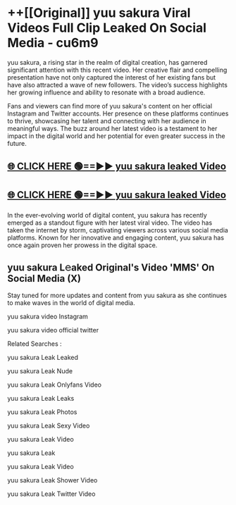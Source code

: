 # ++[[Original]] yuu sakura Viral Videos Full Clip Leaked On Social Media - cu6m9<br>

yuu sakura, a rising star in the realm of digital creation, has garnered significant attention with this recent video. Her creative flair and compelling presentation have not only captured the interest of her existing fans but have also attracted a wave of new followers. The video’s success highlights her growing influence and ability to resonate with a broad audience.

Fans and viewers can find more of yuu sakura's content on her official Instagram and Twitter accounts. Her presence on these platforms continues to thrive, showcasing her talent and connecting with her audience in meaningful ways. The buzz around her latest video is a testament to her impact in the digital world and her potential for even greater success in the future.


## [🌐 CLICK HERE 🟢==►► yuu sakura leaked Video ](https://onlyclips.site?title=yuu_sakura&ref=git)

## [🌐 CLICK HERE 🟢==►► yuu sakura leaked Video ](https://onlyclips.site?title=yuu_sakura&ref=git)


In the ever-evolving world of digital content, yuu sakura has recently emerged as a standout figure with her latest viral video. The video has taken the internet by storm, captivating viewers across various social media platforms. Known for her innovative and engaging content, yuu sakura has once again proven her prowess in the digital space.



## yuu sakura L𝚎aked Original's Video 'MMS' On Social Media (X)


Stay tuned for more updates and content from yuu sakura as she continues to make waves in the world of digital media.

yuu sakura video Instagram

yuu sakura video official twitter


Related Searches :

yuu sakura Leak Leaked

yuu sakura Leak Nude

yuu sakura Leak Onlyfans Video

yuu sakura Leak Leaks

yuu sakura Leak Photos

yuu sakura Leak Sexy Video

yuu sakura Leak Video

yuu sakura Leak

yuu sakura Leak Video

yuu sakura Leak Shower Video

yuu sakura Leak Twitter Video

